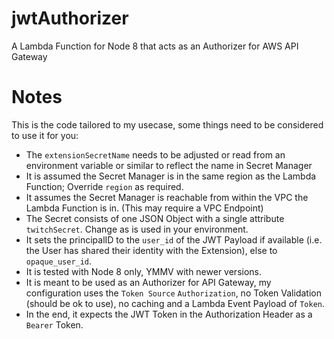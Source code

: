# jwtAuthorizer
A Lambda Function for Node 8 that acts as an Authorizer for AWS API Gateway

# Notes
This is the code tailored to my usecase, some things need to be considered to use it for you:
 * The ``extensionSecretName`` needs to be adjusted or read from an environment variable or similar to reflect the name in Secret Manager
 * It is assumed the Secret Manager is in the same region as the Lambda Function; Override ``region`` as required.
 * It assumes the Secret Manager is reachable from within the VPC the Lambda Function is in. (This may require a VPC Endpoint)
 * The Secret consists of one JSON Object with a single attribute ``twitchSecret``. Change as is used in your environment.
 * It sets the principalID to the ``user_id`` of the JWT Payload if available (i.e. the User has shared their identity with the Extension), else to ``opaque_user_id``.
 * It is tested with Node 8 only, YMMV with newer versions.
 * It is meant to be used as an Authorizer for API Gateway, my configuration uses the ``Token Source`` ``Authorization``, no Token Validation (should be ok to use), no caching and a Lambda Event Payload of ``Token``.
 * In the end, it expects the JWT Token in the Authorization Header as a ``Bearer`` Token.
